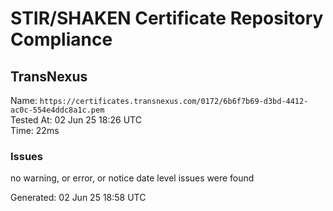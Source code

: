 # STIR/SHAKEN Certificate Repository Compliance

## TransNexus

Name: `https://certificates.transnexus.com/0172/6b6f7b69-d3bd-4412-ac0c-554e4ddc8a1c.pem`\
Tested At: 02 Jun 25 18:26 UTC\
Time: 22ms

### Issues

no warning, or error, or notice date level issues were found

Generated: 02 Jun 25 18:58 UTC